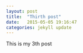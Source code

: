 ```yaml
---
layout: post
title:  "Thirth post"
date:   2015-05-05 19:16:47
categories: jekyll update
---
```

This is my 3th post
